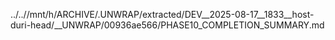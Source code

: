 ../..//mnt/h/ARCHIVE/.UNWRAP/extracted/DEV__2025-08-17__1833__host-duri-head/__UNWRAP/00936ae566/PHASE10_COMPLETION_SUMMARY.md